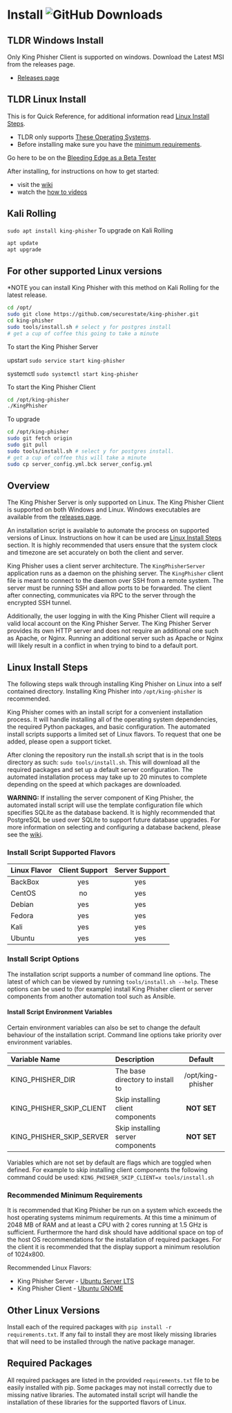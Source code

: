 # Install ![GitHub Downloads][downloads-status]
## TLDR Windows Install
Only King Phisher Client is supported on windows.
Download the Latest MSI from the releases page.
- [Releases page][releases]
## TLDR Linux Install
This is for Quick Reference, for additional information read [Linux Install Steps](#linux-install-steps).

- TLDR only supports [These Operating Systems][operating-systems].
- Before installing make sure you have the [minimum requirements][minimum-req].

Go here to be on the [Bleeding Edge as a Beta Tester][beta-testing]

After installing, for instructions on how to get started:
- visit the [wiki][wiki]
- watch the [how to videos][videos]

## Kali Rolling
`sudo apt install king-phisher`
To upgrade on Kali Rolling
```bash
apt update
apt upgrade
```

## For other supported Linux versions
*NOTE you can install King Phisher with this method on Kali Rolling for the latest release.
```bash
cd /opt/
sudo git clone https://github.com/securestate/king-phisher.git
cd king-phisher
sudo tools/install.sh # select y for postgres install
# get a cup of coffee this going to take a minute
```

To start the King Phisher Server

upstart `sudo service start king-phisher`

systemctl `sudo systemctl start king-phisher`

To start the King Phisher Client
```bash
cd /opt/king-phisher
./KingPhisher
```
To upgrade
```bash
cd /opt/king-phisher
sudo git fetch origin
sudo git pull
sudo tools/install.sh # select y for postgres install.
# get a cup of coffee this will take a minute
sudo cp server_config.yml.bck server_config.yml
```

## Overview
The King Phisher Server is only supported on Linux. The King Phisher
Client is supported on both Windows and Linux. Windows executables are
available from the [releases page][releases].

An installation script is available to automate the process on supported
versions of Linux. Instructions on how it can be used are
[Linux Install Steps](#linux-install-steps) section. It is highly recommended
that users ensure that the system clock and timezone are set accurately on both
the client and server.

King Phisher uses a client server architecture. The ```KingPhisherServer```
application runs as a daemon on the phishing server. The ```KingPhisher```
client file is meant to connect to the daemon over SSH from a remote system. The
server must be running SSH and allow ports to be forwarded. The client after
connecting, communicates via RPC to the server through the encrypted SSH tunnel.

Additionally, the user logging in with the King Phisher Client will require a
valid local account on the King Phisher Server. The King Phisher Server provides
its own HTTP server and does not require an additional one such as Apache, or
Nginx. Running an additional server such as Apache or Nginx will likely result
in a conflict in when trying to bind to a default port.

## Linux Install Steps

The following steps walk through installing King Phisher on Linux into a
self contained directory. Installing King Phisher into ```/opt/king-phisher```
is recommended.

King Phisher comes with an install script for a convenient installation process.
It will handle installing all of the operating system dependencies, the required
Python packages, and basic configuration. The automated install scripts supports
a limited set of Linux flavors. To request that one be added, please open a
support ticket.

After cloning the repository run the install.sh script that is in the tools
directory as such: ```sudo tools/install.sh```. This will download all the
required packages and set up a default server configuration. The automated
installation process may take up to 20 minutes to complete depending on
the speed at which packages are downloaded.

**WARNING:** If installing the server component of King Phisher, the automated
install script will use the template configuration file which specifies SQLite
as the database backend. It is highly recommended that PostgreSQL be used over
SQLite to support future database upgrades. For more information on selecting
and configuring a database backend, please see the
[wiki][wiki].

### Install Script Supported Flavors
| Linux Flavor | Client Support | Server Support |
|:-------------|:--------------:|:--------------:|
| BackBox      | yes            | yes            |
| CentOS       | no             | yes            |
| Debian       | yes            | yes            |
| Fedora       | yes            | yes            |
| Kali         | yes            | yes            |
| Ubuntu       | yes            | yes            |

### Install Script Options
The installation script supports a number of command line options. The latest of
which can be viewed by running `tools/install.sh --help`. These options can be
used to (for example) install King Phisher client or server components from
another automation tool such as Ansible.

#### Install Script Environment Variables
Certain environment variables can also be set to change the default behaviour of
the installation script. Command line options take priority over environment
variables.

| Variable Name               | Description                       | Default           |
|:----------------------------|:----------------------------------|:-----------------:|
| KING\_PHISHER\_DIR          | The base directory to install to  | /opt/king-phisher |
| KING\_PHISHER\_SKIP\_CLIENT | Skip installing client components | **NOT SET**       |
| KING\_PHISHER\_SKIP\_SERVER | Skip installing server components | **NOT SET**       |

Variables which are not set by default are flags which are toggled when defined.
For example to skip installing client components the following command could be
used: ```KING_PHISHER_SKIP_CLIENT=x tools/install.sh```

### Recommended Minimum Requirements
It is recommended that King Phisher be run on a system which exceeds the host
operating systems minimum requirements. At this time a minimum of 2048 MB of RAM
and at least a CPU with 2 cores running at 1.5 GHz is sufficient. Furthermore
the hard disk should have additional space on top of the host OS recommendations
for the installation of required packages. For the client it is recommended that
the display support a minimum resolution of 1024x800.

Recommended Linux Flavors:
 * King Phisher Server - [Ubuntu Server LTS](http://www.ubuntu.com/download/server)
 * King Phisher Client - [Ubuntu GNOME](https://ubuntugnome.org/download/)

## Other Linux Versions
Install each of the required packages with
```pip install -r requirements.txt```. If any fail to install they are most
likely missing libraries that will need to be installed through the native
package manager.

## Required Packages
All required packages are listed in the provided ```requirements.txt``` file to
be easily installed with pip. Some packages may not install correctly due to
missing native libraries. The automated install script will handle the
installation of these libraries for the supported flavors of Linux.


[beta-testing]: https://github.com/securestate/king-phisher/wiki/Updating-King-Phisher#beta-testing
[downloads-status]: https://img.shields.io/github/downloads/securestate/king-phisher/total.svg?style=flat-square
[minimum-req]: https://github.com/securestate/king-phisher/blob/installmd_update/INSTALL.md#recommended-minimum-requirements
[operating-systems]: https://github.com/securestate/king-phisher/blob/installmd_update/INSTALL.md#install-script-supported-flavors
[releases]: https://github.com/securestate/king-phisher/releases
[videos]: https://securestate.wistia.com/projects/laevqz2p29
[wiki]: https://github.com/securestate/king-phisher/wiki
